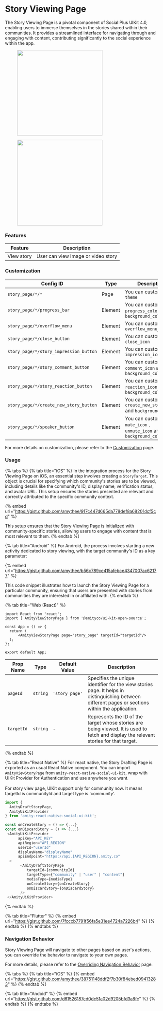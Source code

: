 # Story Viewing Page

The Story Viewing Page is a pivotal component of Social Plus UIKit 4.0, enabling users to immerse themselves in the stories shared within their communities. It provides a streamlined interface for navigating through and engaging with content, contributing significantly to the social experience within the app.

<div><figure><img src="../../../../.gitbook/assets/image (16).png" alt="" width="281"><figcaption></figcaption></figure> <figure><img src="../../../../.gitbook/assets/image (15).png" alt="" width="281"><figcaption></figcaption></figure></div>

### Features

| Feature    | Description                        |
| ---------- | ---------------------------------- |
| View story | User can view image or video story |

### Customization

<table><thead><tr><th width="312">Config ID</th><th width="102">Type</th><th>Description</th></tr></thead><tbody><tr><td><code>story_page/*/*</code></td><td>Page</td><td>You can customize <code>theme</code> </td></tr><tr><td><code>story_page/*/progress_bar</code></td><td>Element</td><td>You can customize <code>progress_color</code> and <code>background_color</code></td></tr><tr><td><code>story_page/*/overflow_menu</code></td><td>Element</td><td>You can customize <code>overflow_menu_icon</code></td></tr><tr><td><code>story_page/*/close_button</code></td><td>Element</td><td>You can customize <code>close_icon</code></td></tr><tr><td><code>story_page/*/story_impression_button</code></td><td>Element</td><td>You can customize <code>impression_icon</code></td></tr><tr><td><code>story_page/*/story_comment_button</code></td><td>Element</td><td>You can customize <code>comment_icon</code> and <code>background_color</code></td></tr><tr><td><code>story_page/*/story_reaction_button</code></td><td>Element</td><td>You can customize <code>reaction_icon</code> and <code>background_color</code></td></tr><tr><td><code>story_page/*/create_new_story_button</code></td><td>Element</td><td>You can customize <code>create_new_story_icon</code> and <code>background_color</code></td></tr><tr><td><code>story_page/*/speaker_button</code></td><td>Element</td><td>You can customize <code>mute_icon</code> , <code>unmute_icon</code> and <code>background_color</code></td></tr></tbody></table>

For more details on customization, please refer to the [Customization](../../customization/) page.

### Usage

{% tabs %}
{% tab title="iOS" %}
In the integration process for the Story Viewing Page on iOS, an essential step involves creating a `StoryTarget`. This object is crucial for specifying which community's stories are to be viewed, including details like the community's ID, display name, verification status, and avatar URL. This setup ensures the stories presented are relevant and correctly attributed to the specific community context.

{% embed url="https://gist.github.com/amythee/917c447d665da778def8a68201dcf5cd" %}

This setup ensures that the Story Viewing Page is initialized with community-specific stories, allowing users to engage with content that is most relevant to them.
{% endtab %}

{% tab title="Android" %}
For Android, the process involves starting a new activity dedicated to story viewing, with the target community's ID as a key parameter:

{% embed url="https://gist.github.com/amythee/b56c789ce415afebce4347007ac62177" %}

This code snippet illustrates how to launch the Story Viewing Page for a particular community, ensuring that users are presented with stories from communities they are interested in or affiliated with.
{% endtab %}

{% tab title="Web (React)" %}
```
import React from 'react';
import { AmityViewStoryPage } from '@amityco/ui-kit-open-source';

const App = () => {
  return (
      <AmityViewStoryPage page="story_page" targetId="targetId"/>
  );
};

export default App;
```



| Prop Name  | Type     | Default Value  | Description                                                                                                                                       |
| ---------- | -------- | -------------- | ------------------------------------------------------------------------------------------------------------------------------------------------- |
| `pageId`   | `string` | `'story_page'` | Specifies the unique identifier for the view stories page. It helps in distinguishing between different pages or sections within the application. |
| `targetId` | `string` | -              | Represents the ID of the target whose stories are being viewed. It is used to fetch and display the relevant stories for that target.             |
{% endtab %}

{% tab title="React Native" %}
For react native, the Story Drafting Page is exported as an usual React Native component. You can import `AmityViewStoryPage` from  `amity-react-native-social-ui-kit`, wrap with UIKit Provider for Authentication and use anywhere you want. \
\
For story view page, UIKit support only for community now. It means\
targetId is communityId and targetType is 'community'.&#x20;

```typescript
import {
  AmityDraftStoryPage,
  AmityUiKitProvider
} from 'amity-react-native-social-ui-kit';

const onCreateStory = () => {...}
const onDiscardStory = () => {...}
 <AmityUiKitProvider
      apiKey="API_KEY"
      apiRegion="API_REGION"
      userId="userId"
      displayName="displayName"
      apiEndpoint="https://api.{API_REGION}.amity.co"
  >
       <AmityDraftStoryPage 
          targetId={communityId}
          targetType={"community" | "user" | "content"}
          mediaType={mediaType}
          onCreateStory={onCreateStory}
          onDiscardStory={onDiscardStory}
       />
 </AmityUiKitProvider>
```
{% endtab %}

{% tab title="Flutter" %}
{% embed url="https://gist.github.com/7fcccb7791f56fa5e31ee4724a7226b4" %}
{% endtab %}
{% endtabs %}

### Navigation Behavior

Story Viewing Page will navigate to other pages based on user's actions, you can override the behavior to navigate to your own pages.

For more details, please refer to the [Overriding Navigation Behavior](https://docs.amity.co/amity-uikit/uikit-v4-beta/customization/overriding-navigation-behaviour) page.

{% tabs %}
{% tab title="iOS" %}
{% embed url="https://gist.github.com/amythee/38751148ddf2f7b30f84ebed09413283" %}
{% endtab %}

{% tab title="Andoid" %}
{% embed url="https://gist.github.com/d61526187cd0dc51a02d9205bfd3a8fc" %}
{% endtab %}
{% endtabs %}
